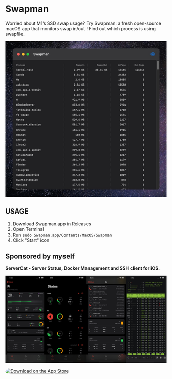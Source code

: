 #  Swapman

Worried about M1’s SSD swap usage?  Try Swapman: a fresh open-source macOS app that monitors swap in/out ! Find out which process is using swapfile.

![Screenshot](./Screenshot.jpg)

## USAGE

1. Download Swapman.app in Releases
2. Open Terminal
3. Run `sudo Swapman.app/Contents/MacOS/Swapman`
4. Click "Start" icon


## Sponsored by myself

**ServerCat - Server Status, Docker Management and SSH client for iOS.**

![sponsor](./sponsor.jpg)

<a href="https://apps.apple.com/us/app/servercat-linux-status-ssh/id1501532023?itsct=apps_box&amp;itscg=30200" 
style="display: inline-block; overflow: hidden; border-radius: 13px; width: 250px; height: 83px;">
<img src="https://tools.applemediaservices.com/api/badges/download-on-the-app-store/white/en-US?size=250x83&amp;releaseDate=1587945600&h=02cf87f0f77544ea636fac5717141481" alt="Download on the App Store" style="border-radius: 13px; width: 250px; height: 83px;"></a>